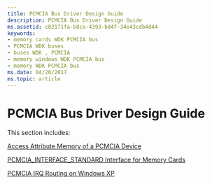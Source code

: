 ```yaml
---
title: PCMCIA Bus Driver Design Guide
description: PCMCIA Bus Driver Design Guide
ms.assetid: c82171fa-b8ca-4393-bd4f-34e43cdb4d44
keywords:
- memory cards WDK PCMCIA bus
- PCMCIA WDK buses
- buses WDK , PCMCIA
- memory windows WDK PCMCIA bus
- memory WDK PCMCIA bus
ms.date: 04/20/2017
ms.topic: article
---
```


# PCMCIA Bus Driver Design Guide

This section includes:

[Access Attribute Memory of a PCMCIA Device](./access-attribute-memory-of-a-pcmcia-device.md)

[PCMCIA\_INTERFACE\_STANDARD Interface for Memory Cards](./pcmcia-interface-standard-interface-for-memory-cards.md)

[PCMCIA IRQ Routing on Windows XP](./pcmcia-irq-routing-on-windows-xp.md)